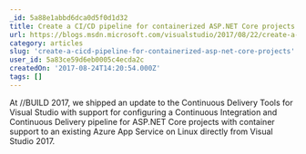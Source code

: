 ```yaml
---
_id: 5a88e1abbd6dca0d5f0d1d32
title: Create a CI/CD pipeline for containerized ASP.NET Core projects
url: https://blogs.msdn.microsoft.com/visualstudio/2017/08/22/create-a-cicd-pipeline-for-containerized-asp-net-core-projects/
category: articles
slug: 'create-a-cicd-pipeline-for-containerized-asp-net-core-projects'
user_id: 5a83ce59d6eb0005c4ecda2c
createdOn: '2017-08-24T14:20:54.000Z'
tags: []
---
```


At //BUILD 2017, we shipped an update to the Continuous Delivery Tools for Visual Studio with support for configuring a Continuous Integration and Continuous Delivery pipeline for ASP.NET Core projects with container support to an existing Azure App Service on Linux directly from Visual Studio 2017. 
